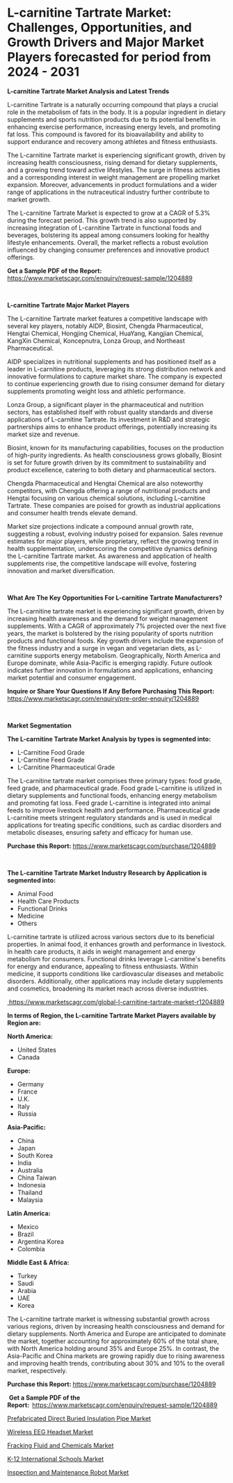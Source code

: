 <p><h1>L-carnitine Tartrate Market: Challenges, Opportunities, and Growth Drivers and Major Market Players forecasted for period from 2024 - 2031</h1></p><p><strong>L-carnitine Tartrate Market Analysis and Latest Trends</strong></p>
<p><p>L-carnitine Tartrate is a naturally occurring compound that plays a crucial role in the metabolism of fats in the body. It is a popular ingredient in dietary supplements and sports nutrition products due to its potential benefits in enhancing exercise performance, increasing energy levels, and promoting fat loss. This compound is favored for its bioavailability and ability to support endurance and recovery among athletes and fitness enthusiasts.</p><p>The L-carnitine Tartrate market is experiencing significant growth, driven by increasing health consciousness, rising demand for dietary supplements, and a growing trend toward active lifestyles. The surge in fitness activities and a corresponding interest in weight management are propelling market expansion. Moreover, advancements in product formulations and a wider range of applications in the nutraceutical industry further contribute to market growth.</p><p>The L-carnitine Tartrate Market is expected to grow at a CAGR of 5.3% during the forecast period. This growth trend is also supported by increasing integration of L-carnitine Tartrate in functional foods and beverages, bolstering its appeal among consumers looking for healthy lifestyle enhancements. Overall, the market reflects a robust evolution influenced by changing consumer preferences and innovative product offerings.</p></p>
<p><strong>Get a Sample PDF of the Report:&nbsp;</strong> <a href="https://www.marketscagr.com/enquiry/request-sample/1204889?utm_campaign=1615&utm_medium=2&utm_source=Github&utm_content=ia&utm_term=16102024&utm_id=l-carnitine-tartrate">https://www.marketscagr.com/enquiry/request-sample/1204889</a></p>
<p>&nbsp;</p>
<p><strong>L-carnitine Tartrate Major Market Players</strong></p>
<p><p>The L-carnitine Tartrate market features a competitive landscape with several key players, notably AIDP, Biosint, Chengda Pharmaceutical, Hengtai Chemical, Hongjing Chemical, HuaYang, Kangjian Chemical, KangXin Chemical, Koncepnutra, Lonza Group, and Northeast Pharmaceutical. </p><p>AIDP specializes in nutritional supplements and has positioned itself as a leader in L-carnitine products, leveraging its strong distribution network and innovative formulations to capture market share. The company is expected to continue experiencing growth due to rising consumer demand for dietary supplements promoting weight loss and athletic performance.</p><p>Lonza Group, a significant player in the pharmaceutical and nutrition sectors, has established itself with robust quality standards and diverse applications of L-carnitine Tartrate. Its investment in R&D and strategic partnerships aims to enhance product offerings, potentially increasing its market size and revenue.</p><p>Biosint, known for its manufacturing capabilities, focuses on the production of high-purity ingredients. As health consciousness grows globally, Biosint is set for future growth driven by its commitment to sustainability and product excellence, catering to both dietary and pharmaceutical sectors.</p><p>Chengda Pharmaceutical and Hengtai Chemical are also noteworthy competitors, with Chengda offering a range of nutritional products and Hengtai focusing on various chemical solutions, including L-carnitine Tartrate. These companies are poised for growth as industrial applications and consumer health trends elevate demand.</p><p>Market size projections indicate a compound annual growth rate, suggesting a robust, evolving industry poised for expansion. Sales revenue estimates for major players, while proprietary, reflect the growing trend in health supplementation, underscoring the competitive dynamics defining the L-carnitine Tartrate market. As awareness and application of health supplements rise, the competitive landscape will evolve, fostering innovation and market diversification.</p></p>
<p>&nbsp;</p>
<p><strong>What Are The Key Opportunities For L-carnitine Tartrate Manufacturers?</strong></p>
<p><p>The L-carnitine tartrate market is experiencing significant growth, driven by increasing health awareness and the demand for weight management supplements. With a CAGR of approximately 7% projected over the next five years, the market is bolstered by the rising popularity of sports nutrition products and functional foods. Key growth drivers include the expansion of the fitness industry and a surge in vegan and vegetarian diets, as L-carnitine supports energy metabolism. Geographically, North America and Europe dominate, while Asia-Pacific is emerging rapidly. Future outlook indicates further innovation in formulations and applications, enhancing market potential and consumer engagement.</p></p>
<p><strong>Inquire or Share Your Questions If Any Before Purchasing This Report:</strong> <a href="https://www.marketscagr.com/enquiry/pre-order-enquiry/1204889?utm_campaign=1615&utm_medium=2&utm_source=Github&utm_content=ia&utm_term=16102024&utm_id=l-carnitine-tartrate">https://www.marketscagr.com/enquiry/pre-order-enquiry/1204889</a></p>
<p>&nbsp;</p>
<p><strong>Market Segmentation</strong></p>
<p><strong>The L-carnitine Tartrate Market Analysis by types is segmented into:</strong></p>
<p><ul><li>L-Carnitine Food Grade</li><li>L-Carnitine Feed Grade</li><li>L-Carnitine Pharmaceutical Grade</li></ul></p>
<p><p>The L-carnitine tartrate market comprises three primary types: food grade, feed grade, and pharmaceutical grade. Food grade L-carnitine is utilized in dietary supplements and functional foods, enhancing energy metabolism and promoting fat loss. Feed grade L-carnitine is integrated into animal feeds to improve livestock health and performance. Pharmaceutical grade L-carnitine meets stringent regulatory standards and is used in medical applications for treating specific conditions, such as cardiac disorders and metabolic diseases, ensuring safety and efficacy for human use.</p></p>
<p><strong>Purchase this Report:&nbsp;</strong><a href="https://www.marketscagr.com/purchase/1204889?utm_campaign=1615&utm_medium=2&utm_source=Github&utm_content=ia&utm_term=16102024&utm_id=l-carnitine-tartrate">https://www.marketscagr.com/purchase/1204889</a></p>
<p>&nbsp;</p>
<p><strong>The L-carnitine Tartrate Market Industry Research by Application is segmented into:</strong></p>
<p><ul><li>Animal Food</li><li>Health Care Products</li><li>Functional Drinks</li><li>Medicine</li><li>Others</li></ul></p>
<p><p>L-carnitine tartrate is utilized across various sectors due to its beneficial properties. In animal food, it enhances growth and performance in livestock. In health care products, it aids in weight management and energy metabolism for consumers. Functional drinks leverage L-carnitine's benefits for energy and endurance, appealing to fitness enthusiasts. Within medicine, it supports conditions like cardiovascular diseases and metabolic disorders. Additionally, other applications may include dietary supplements and cosmetics, broadening its market reach across diverse industries.</p></p>
<p><a href="https://www.marketscagr.com/global-l-carnitine-tartrate-market-r1204889?utm_campaign=1615&utm_medium=2&utm_source=Github&utm_content=ia&utm_term=16102024&utm_id=l-carnitine-tartrate">&nbsp;https://www.marketscagr.com/global-l-carnitine-tartrate-market-r1204889</a></p>
<p><strong>In terms of Region, the L-carnitine Tartrate Market Players available by Region are:</strong></p>
<p>
    <p> <strong> North America: </strong>
        <ul>
            <li>United States</li>
            <li>Canada</li>
        </ul>
        </p> 
    <p> <strong> Europe: </strong>
        <ul>
            <li>Germany</li>
            <li>France</li>
            <li>U.K.</li>
            <li>Italy</li>
            <li>Russia</li>
        </ul>
        </p> 
    <p> <strong> Asia-Pacific: </strong>
        <ul>
            <li>China</li>
            <li>Japan</li>
            <li>South Korea</li>
            <li>India</li>
            <li>Australia</li>
            <li>China Taiwan</li>
            <li>Indonesia</li>
            <li>Thailand</li>
            <li>Malaysia</li>
        </ul>
        </p> 
    <p> <strong> Latin America: </strong>
        <ul>
            <li>Mexico</li>
            <li>Brazil</li>
            <li>Argentina Korea</li>
            <li>Colombia</li>
        </ul>
        </p> 
    <p> <strong> Middle East & Africa: </strong>
        <ul>
            <li>Turkey</li>
            <li>Saudi</li>
            <li>Arabia</li>
            <li>UAE</li>
            <li>Korea</li>
        </ul>
    </p>
    </p>
<p><p>The L-carnitine tartrate market is witnessing substantial growth across various regions, driven by increasing health consciousness and demand for dietary supplements. North America and Europe are anticipated to dominate the market, together accounting for approximately 60% of the total share, with North America holding around 35% and Europe 25%. In contrast, the Asia-Pacific and China markets are growing rapidly due to rising awareness and improving health trends, contributing about 30% and 10% to the overall market, respectively.</p></p>
<p><strong>Purchase this Report: </strong><a href="https://www.marketscagr.com/purchase/1204889?utm_campaign=1615&utm_medium=2&utm_source=Github&utm_content=ia&utm_term=16102024&utm_id=l-carnitine-tartrate">https://www.marketscagr.com/purchase/1204889</a></p>
<p>&nbsp;<strong>Get a Sample PDF of the Report:&nbsp;&nbsp;</strong><a href="https://www.marketscagr.com/enquiry/request-sample/1204889?utm_campaign=1615&utm_medium=2&utm_source=Github&utm_content=ia&utm_term=16102024&utm_id=l-carnitine-tartrate">https://www.marketscagr.com/enquiry/request-sample/1204889</a></p>
<p><strong></strong></p>
<p><p><a href="https://github.com/angelajermaine/Market-Research-Report-List-5/blob/main/prefabricated-direct-buried-insulation-pipe-market.md?utm_campaign=1615&utm_medium=2&utm_source=Github&utm_content=ia&utm_term=16102024&utm_id=l-carnitine-tartrate">Prefabricated Direct Buried Insulation Pipe Market</a></p><p><a href="https://www.linkedin.com/pulse/wireless-eeg-headset-market-innovations-trends-comprehensive-j1hlc?trk=public_post_embed_feed-article-content&utm_campaign=1615&utm_medium=2&utm_source=Github&utm_content=ia&utm_term=16102024&utm_id=l-carnitine-tartrate">Wireless EEG Headset Market</a></p><p><a href="https://www.linkedin.com/pulse/fracking-fluid-chemicals-market-global-regional-analysis-zh4pc?trk=public_post_embed_feed-article-content&utm_campaign=1615&utm_medium=2&utm_source=Github&utm_content=ia&utm_term=16102024&utm_id=l-carnitine-tartrate">Fracking Fluid and Chemicals Market</a></p><p><a href="https://www.linkedin.com/pulse/booming-k-12-international-schools-market-sector-analysis-jsjzc?trk=public_post_embed_feed-article-content&utm_campaign=1615&utm_medium=2&utm_source=Github&utm_content=ia&utm_term=16102024&utm_id=l-carnitine-tartrate">K-12 International Schools Market</a></p><p><a href="https://www.linkedin.com/pulse/in-depth-analysis-global-inspection-maintenance-robot-market-khp3c?trk=public_post_embed_feed-article-content&utm_campaign=1615&utm_medium=2&utm_source=Github&utm_content=ia&utm_term=16102024&utm_id=l-carnitine-tartrate">Inspection and Maintenance Robot Market</a></p></p>